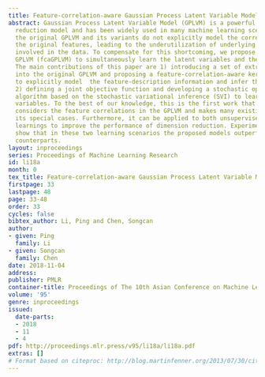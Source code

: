 ```yaml
---
title: Feature-correlation-aware Gaussian Process Latent Variable Model
abstract: Gaussian Process Latent Variable Model (GPLVM) is a powerful nonlinear dimension
  reduction model and has been widely used in many machine learning scenarios. However,
  the original GPLVM and its variants do not explicitly model the correlations among
  the original features, leading to the underutilization of underlying information
  involved in the data. To compensate for this shortcoming, we propose a feature-correlation-aware
  GPLVM (fcaGPLVM) to simultaneously learn the latent variables and the feature correlations.
  The main contributions of this paper are 1) introducing a set of extra latent variables
  into the original GPLVM and proposing a feature-correlation-aware kernel function
  to explicitly model  the feature-description information and infer the feature correlations;
  2) defining a joint objective function and developing a stochastic optimization
  algorithm based on the stochastic variational inference (SVI) to learn all the latent
  variables. To the best of our knowledge, this is the first work that explicitly
  considers the feature correlations in the GPLVM and makes many existing GPLVMs become
  its special cases. Furthermore, it can be applied to both unsupervised and supervised
  learnings to improve the performance of dimension reduction. Experimental results
  show that in these two learning scenarios the proposed models outperform their state-of-the-art
  counterparts.
layout: inproceedings
series: Proceedings of Machine Learning Research
id: li18a
month: 0
tex_title: Feature-correlation-aware Gaussian Process Latent Variable Model
firstpage: 33
lastpage: 48
page: 33-48
order: 33
cycles: false
bibtex_author: Li, Ping and Chen, Songcan
author:
- given: Ping
  family: Li
- given: Songcan
  family: Chen
date: 2018-11-04
address: 
publisher: PMLR
container-title: Proceedings of The 10th Asian Conference on Machine Learning
volume: '95'
genre: inproceedings
issued:
  date-parts:
  - 2018
  - 11
  - 4
pdf: http://proceedings.mlr.press/v95/li18a/li18a.pdf
extras: []
# Format based on citeproc: http://blog.martinfenner.org/2013/07/30/citeproc-yaml-for-bibliographies/
---
```

